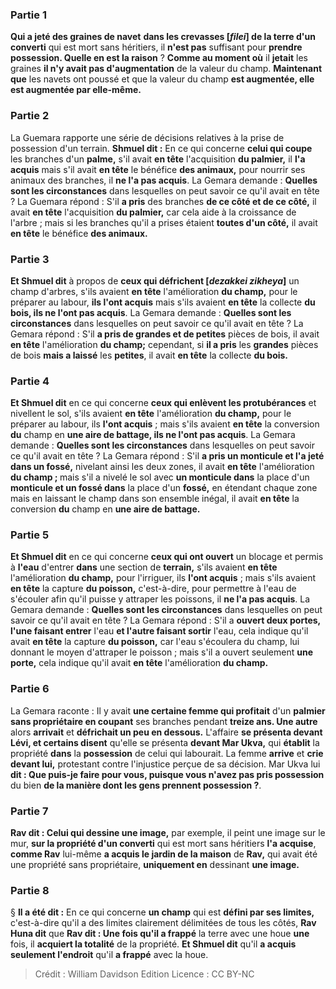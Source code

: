 
### Partie 1
<b>Qui a jeté des graines de navet</b> <b>dans les crevasses [<i>filei</i>] de la terre d'un converti</b> qui est mort sans héritiers, il <b>n'est pas</b> suffisant pour <b>prendre possession. Quelle en est la raison</b> ? <b>Comme au moment où</b> il <b>jetait</b> les graines <b>il n'y avait pas d'augmentation</b> de la valeur du champ. <b>Maintenant que</b> les navets ont poussé et que la valeur du champ <b>est augmentée, elle est augmentée par elle-même.</b>

### Partie 2
La Guemara rapporte une série de décisions relatives à la prise de possession d'un terrain. <b>Shmuel dit :</b> En ce qui concerne <b>celui qui coupe</b> les branches d'un <b>palme,</b> s'il avait <b>en tête</b> l'acquisition <b>du palmier,</b> il <b>l'a acquis</b> mais s'il avait <b>en tête</b> le bénéfice <b>des animaux,</b> pour nourrir ses animaux des branches, il <b>ne l'a pas acquis</b>. La Gemara demande : <b>Quelles sont les circonstances</b> dans lesquelles on peut savoir ce qu'il avait en tête ? La Guemara répond : S'il <b>a pris</b> des branches <b>de ce côté et de ce côté,</b> il avait <b>en tête</b> l'acquisition <b>du palmier,</b> car cela aide à la croissance de l'arbre ; mais si les branches qu'il a prises étaient <b>toutes d'un côté,</b> il avait <b>en tête</b> le bénéfice <b>des animaux.</b>

### Partie 3
<b>Et Shmuel dit</b> à propos de <b>ceux qui défrichent [<i>dezakkei zikheya</i>]</b> un champ d'arbres, s'ils avaient <b>en tête</b> l'amélioration <b>du champ,</b> pour le préparer au labour, <b>ils l'ont acquis</b> mais s'ils avaient <b>en tête</b> la collecte <b>du bois, ils ne l'ont pas acquis</b>. La Gemara demande : <b>Quelles sont les circonstances</b> dans lesquelles on peut savoir ce qu'il avait en tête ? La Gemara répond : S'il <b>a pris de grandes et de petites</b> pièces de bois, il avait <b>en tête</b> l'amélioration <b>du champ;</b> cependant, si <b>il a pris</b> les <b>grandes</b> pièces de bois <b>mais a laissé</b> les <b>petites</b>, il avait <b>en tête</b> la collecte <b>du bois.</b>

### Partie 4
<b>Et Shmuel dit</b> en ce qui concerne <b>ceux qui enlèvent les protubérances</b> et nivellent le sol, s'ils avaient <b>en tête</b> l'amélioration <b>du champ,</b> pour le préparer au labour, ils <b>l'ont acquis</b> ; mais s'ils avaient <b>en tête</b> la conversion <b>du</b> champ en <b>une aire de battage, ils ne l'ont pas acquis</b>. La Gemara demande : <b>Quelles sont les circonstances</b> dans lesquelles on peut savoir ce qu'il avait en tête ? La Gemara répond : S'il <b>a pris un monticule et l'a jeté dans un fossé,</b> nivelant ainsi les deux zones, il avait <b>en tête</b> l'amélioration <b>du champ ; </b> mais s'il a nivelé le sol avec <b>un monticule dans</b> la place d'un <b>monticule et un fossé dans</b> la place d'un <b>fossé,</b> en étendant chaque zone mais en laissant le champ dans son ensemble inégal, il avait <b>en tête</b> la conversion <b>du</b> champ en <b>une aire de battage. </b>

### Partie 5
<b>Et Shmuel dit</b> en ce qui concerne <b>ceux qui ont ouvert</b> un blocage et permis à <b>l'eau</b> d'entrer <b>dans</b> une section de <b>terrain,</b> s'ils avaient <b>en tête</b> l'amélioration <b>du champ,</b> pour l'irriguer, ils <b>l'ont acquis</b> ; mais s'ils avaient <b>en tête</b> la capture <b>du poisson,</b> c'est-à-dire, pour permettre à l'eau de s'écouler afin qu'il puisse y attraper les poissons, il <b>ne l'a pas acquis</b>. La Gemara demande : <b>Quelles sont les circonstances</b> dans lesquelles on peut savoir ce qu'il avait en tête ? La Gemara répond : S'il a <b>ouvert deux portes, l'une faisant entrer</b> l'eau <b>et l'autre faisant sortir</b> l'eau, cela indique qu'il avait <b>en tête</b> la capture <b>du poisson,</b> car l'eau s'écoulera du champ, lui donnant le moyen d'attraper le poisson ; mais s'il a ouvert seulement <b>une porte,</b> cela indique qu'il avait <b>en tête</b> l'amélioration <b>du champ.</b>

### Partie 6
La Gemara raconte : Il y avait <b>une certaine femme qui profitait</b> d'un <b>palmier sans propriétaire en coupant</b> ses branches pendant <b>treize ans. Une autre</b> alors <b>arrivait</b> et <b>défrichait un peu en dessous.</b> L'affaire <b>se présenta devant Lévi, et certains disent</b> qu'elle se présenta <b>devant Mar Ukva,</b> qui <b>établit</b> la propriété <b>dans</b> la <b>possession</b> de celui qui labourait. La femme <b>arrive</b> et <b>crie devant lui,</b> protestant contre l'injustice perçue de sa décision. Mar Ukva lui <b>dit : Que puis-je faire pour vous, puisque vous n'avez pas pris possession</b> du bien <b>de la manière dont les gens prennent possession ?</b>.

### Partie 7
<b>Rav dit : Celui qui dessine une image,</b> par exemple, il peint une image sur le mur, <b>sur la propriété d'un converti</b> qui est mort sans héritiers <b>l'a acquise</b>, <b>comme Rav</b> lui-même <b>a acquis le jardin de la maison</b> de <b>Rav,</b> qui avait été une propriété sans propriétaire, <b>uniquement en</b> dessinant <b>une image.</b>

### Partie 8
§ <b>Il a été dit :</b> En ce qui concerne <b>un champ</b> qui est <b>défini par ses limites,</b> c'est-à-dire qu'il a des limites clairement délimitées de tous les côtés, <b>Rav Huna dit</b> que <b>Rav dit : Une fois qu'il a frappé</b> la terre avec une houe <b>une</b> fois, il <b>acquiert la totalité</b> de la propriété. <b>Et Shmuel dit</b> qu'il <b>a acquis seulement l'endroit</b> qu'il <b>a frappé</b> avec la houe.

>Crédit : William Davidson Edition
>Licence : CC BY-NC